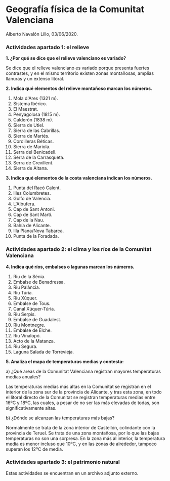 # Geografía física de la Comunitat Valenciana

Alberto Navalón Lillo, 03/06/2020.

### Actividades apartado 1: el relieve

**1. ¿Por qué se dice que el relieve valenciano es variado?**

Se dice que el relieve valenciano es variado porque presenta fuertes contrastes, y en el mismo territorio existen zonas montañosas, amplias llanuras y un extenso litoral.

**2. Indica qué elementos del relieve montañoso marcan los números.**

1. Mola d'Ares (1321 m).
2. Sistema Ibérico.
3. El Maestrat.
4. Penyagolosa (1815 m).
5. Calderón (1838 m).
6. Sierra de Utiel.
7. Sierra de las Cabrillas.
8. Sierra de Martés.
9. Cordilleras Béticas.
10. Sierra de Mariola.
11. Serra del Benicadell.
12. Serra de la Carrasqueta.
13. Serra de Crevillent.
14. Sierra de Aitana.

**3. Indica qué elementos de la costa valenciana indican los números.**

1. Punta del Racó Calent.
2. Illes Columbretes.
3. Golfo de Valencia.
4. L'Albufera.
5. Cap de Sant Antoni.
6. Cap de Sant Martí.
7. Cap de la Nau.
8. Bahía de Alicante.
9. Illa Plana/Nova Tabarca.
10. Punta de la Foradada.

### Actividades apartado 2: el clima y los ríos de la Comunitat Valenciana

**4. Indica qué ríos, embalses o lagunas marcan los números.**

1. Riu de la Sénia.
2. Embalse de Benadressa.
3. Riu Palància.
4. Riu Túria.
5. Riu Xúquer.
6. Embalse de Tous.
7. Canal Xúquer-Túria.
8. Riu Serpis.
9. Embalse de Guadalest.
10. Riu Montnegre.
11. Embalse de Elche.
12. Riu Vinalopó.
13. Acto de la Matanza.
14. Riu Segura.
15. Laguna Salada de Torrevieja.

**5. Analiza el mapa de temperaturas medias y contesta:**

a) ¿Qué areas de la Comunitat Valenciana registran mayores temperaturas medias anuales?

Las temperaturas medias más altas en la Comunitat se registran en el interior de la zona sur de la provincia de Alicante, y tras esta zona, en todo el litoral directo de la Comunitat se registran temperaturas medias entre 16ºC y 18ºC, las cuales, a pesar de no ser las más elevadas de todas, son significativamente altas.

b) ¿Dónde se alcanzan las temperaturas más bajas?

Normalmente se trata de la zona interior de Castellón, colindante con la provincia de Teruel. Se trata de una zona montañosa, por lo que las bajas temperaturas no son una sorpresa. En la zona más al interior, la temperatura media es menor incluso que 10ºC, y en las zonas de alrededor, tampoco superan los 12ºC de media.

### Actividades apartado 3: el patrimonio natural

Estas actividades se encuentran en un archivo adjunto externo.

